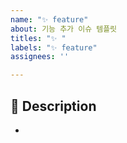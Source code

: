 ```yaml
---
name: "✨ feature"
about: 기능 추가 이슈 템플릿 
titles: "✨ "
labels: "✨ feature"
assignees: ''

---
```


## 📌 Description

-